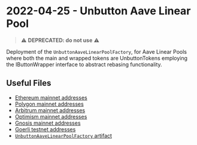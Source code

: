 # 2022-04-25 - Unbutton Aave Linear Pool

> ⚠️ **DEPRECATED: do not use** ⚠️
>

Deployment of the `UnbuttonAaveLinearPoolFactory`, for Aave Linear Pools where both the main and wrapped tokens are UnbuttonTokens employing the IButtonWrapper interface to abstract rebasing functionality.

## Useful Files

- [Ethereum mainnet addresses](./output/mainnet.json)
- [Polygon mainnet addresses](./output/polygon.json)
- [Arbitrum mainnet addresses](./output/arbitrum.json)
- [Optimism mainnet addresses](./output/optimism.json)
- [Gnosis mainnet addresses](./output/gnosis.json)
- [Goerli testnet addresses](./output/goerli.json)
- [`UnbuttonAaveLinearPoolFactory` artifact](./artifact/UnbuttonAaveLinearPoolFactory.json)
